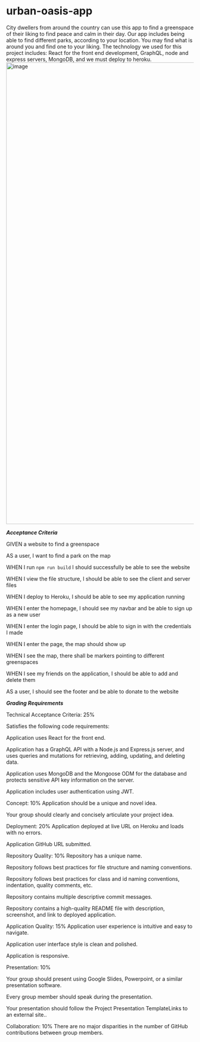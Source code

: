 # urban-oasis-app
City dwellers from around the country can use this app to find a greenspace of their liking to find peace and calm in their day. Our app includes being able to find different parks, according to your location. You may find what is around you and find one to your liking. The technology we used for this project includes: React for the front end development, GraphQL, node and express servers, MongoDB, and we must deploy to heroku.
<img width="1237" alt="image" src="https://github.com/ScarletBowen/urban-oasis-app/assets/120343929/2c0f3ef8-618b-41c1-8b8d-f7ecf970aff6">

***Acceptance Criteria***

GIVEN a website to find a greenspace

AS a user, I want to find a park on the map

WHEN I run `npm run build` I should successfully be able to see the website

WHEN I view the file structure, I should be able to see the client and server files

WHEN I deploy to Heroku, I should be able to see my application running

WHEN I enter the homepage, I should see my navbar and be able to sign up as a new user

WHEN I enter the login page, I should be able to sign in with the credentials I made

WHEN I enter the page, the map should show up

WHEN I see the map, there shall be markers pointing to different greenspaces

WHEN I see my friends on the application, I should be able to add and delete them

AS a user, I should see the footer and be able to donate to the website 


***Grading Requirements***

Technical Acceptance Criteria: 25%

Satisfies the following code requirements:

Application uses React for the front end.

Application has a GraphQL API with a Node.js and Express.js server, and uses queries and mutations for retrieving, adding, updating, and deleting data.

Application uses MongoDB and the Mongoose ODM for the database and protects sensitive API key information on the server.

Application includes user authentication using JWT.

Concept: 10%
Application should be a unique and novel idea.

Your group should clearly and concisely articulate your project idea.

Deployment: 20%
Application deployed at live URL on Heroku and loads with no errors.

Application GitHub URL submitted.

Repository Quality: 10%
Repository has a unique name.

Repository follows best practices for file structure and naming conventions.

Repository follows best practices for class and id naming conventions, indentation, quality comments, etc.

Repository contains multiple descriptive commit messages.

Repository contains a high-quality README file with description, screenshot, and link to deployed application.

Application Quality: 15%
Application user experience is intuitive and easy to navigate.

Application user interface style is clean and polished.

Application is responsive.

Presentation: 10%

Your group should present using Google Slides, Powerpoint, or a similar presentation software.

Every group member should speak during the presentation.

Your presentation should follow the Project Presentation TemplateLinks to an external site..

Collaboration: 10%
There are no major disparities in the number of GitHub contributions between group members.
